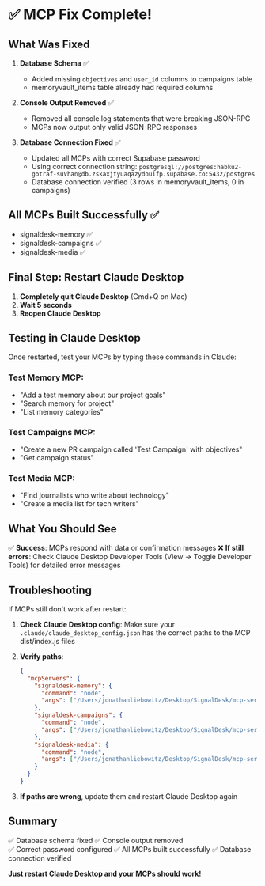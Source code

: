 # ✅ MCP Fix Complete!

## What Was Fixed

1. **Database Schema** ✅
   - Added missing `objectives` and `user_id` columns to campaigns table
   - memoryvault_items table already had required columns

2. **Console Output Removed** ✅
   - Removed all console.log statements that were breaking JSON-RPC
   - MCPs now output only valid JSON-RPC responses

3. **Database Connection Fixed** ✅
   - Updated all MCPs with correct Supabase password
   - Using correct connection string: `postgresql://postgres:habku2-gotraf-suVhan@db.zskaxjtyuaqazydouifp.supabase.co:5432/postgres`
   - Database connection verified (3 rows in memoryvault_items, 0 in campaigns)

## All MCPs Built Successfully ✅
- signaldesk-memory ✅
- signaldesk-campaigns ✅
- signaldesk-media ✅

## Final Step: Restart Claude Desktop

1. **Completely quit Claude Desktop** (Cmd+Q on Mac)
2. **Wait 5 seconds**
3. **Reopen Claude Desktop**

## Testing in Claude Desktop

Once restarted, test your MCPs by typing these commands in Claude:

### Test Memory MCP:
- "Add a test memory about our project goals"
- "Search memory for project"
- "List memory categories"

### Test Campaigns MCP:
- "Create a new PR campaign called 'Test Campaign' with objectives"
- "Get campaign status"

### Test Media MCP:
- "Find journalists who write about technology"
- "Create a media list for tech writers"

## What You Should See

✅ **Success**: MCPs respond with data or confirmation messages
❌ **If still errors**: Check Claude Desktop Developer Tools (View → Toggle Developer Tools) for detailed error messages

## Troubleshooting

If MCPs still don't work after restart:

1. **Check Claude Desktop config**: Make sure your `.claude/claude_desktop_config.json` has the correct paths to the MCP dist/index.js files

2. **Verify paths**:
   ```json
   {
     "mcpServers": {
       "signaldesk-memory": {
         "command": "node",
         "args": ["/Users/jonathanliebowitz/Desktop/SignalDesk/mcp-servers/signaldesk-memory/dist/index.js"]
       },
       "signaldesk-campaigns": {
         "command": "node",
         "args": ["/Users/jonathanliebowitz/Desktop/SignalDesk/mcp-servers/signaldesk-campaigns/dist/index.js"]
       },
       "signaldesk-media": {
         "command": "node",
         "args": ["/Users/jonathanliebowitz/Desktop/SignalDesk/mcp-servers/signaldesk-media/dist/index.js"]
       }
     }
   }
   ```

3. **If paths are wrong**, update them and restart Claude Desktop again

## Summary

✅ Database schema fixed
✅ Console output removed  
✅ Correct password configured
✅ All MCPs built successfully
✅ Database connection verified

**Just restart Claude Desktop and your MCPs should work!**